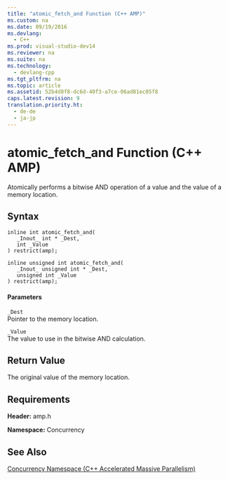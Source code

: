 ```yaml
---
title: "atomic_fetch_and Function (C++ AMP)"
ms.custom: na
ms.date: 09/19/2016
ms.devlang: 
  - C++
ms.prod: visual-studio-dev14
ms.reviewer: na
ms.suite: na
ms.technology: 
  - devlang-cpp
ms.tgt_pltfrm: na
ms.topic: article
ms.assetid: 52b4d8f8-dc6d-40f3-a7ce-06ad81ec05f8
caps.latest.revision: 9
translation.priority.ht: 
  - de-de
  - ja-jp
---
```

# atomic_fetch_and Function (C++ AMP)
Atomically performs a bitwise AND operation of a value and the value of a memory location.  
  
## Syntax  
  
```  
inline int atomic_fetch_and(  
   _Inout_ int * _Dest,  
   int _Value                       
) restrict(amp);  
  
inline unsigned int atomic_fetch_and(  
   _Inout_ unsigned int * _Dest,  
   unsigned int _Value                       
) restrict(amp);  
```  
  
#### Parameters  
 `_Dest`  
 Pointer to the memory location.  
  
 `_Value`  
 The value to use in the bitwise AND calculation.  
  
## Return Value  
 The original value of the memory location.  
  
## Requirements  
 **Header:** amp.h  
  
 **Namespace:** Concurrency  
  
## See Also  
 [Concurrency Namespace (C++ Accelerated Massive Parallelism)](../vs140/Concurrency-Namespace--C---AMP-.md)
